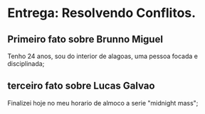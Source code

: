 # Entrega: Resolvendo Conflitos.


## Primeiro fato sobre Brunno Miguel

Tenho 24 anos, sou do interior de alagoas, uma pessoa focada e disciplinada;

## terceiro fato sobre Lucas Galvao

Finalizei hoje no meu horario de almoco a serie "midnight mass";

